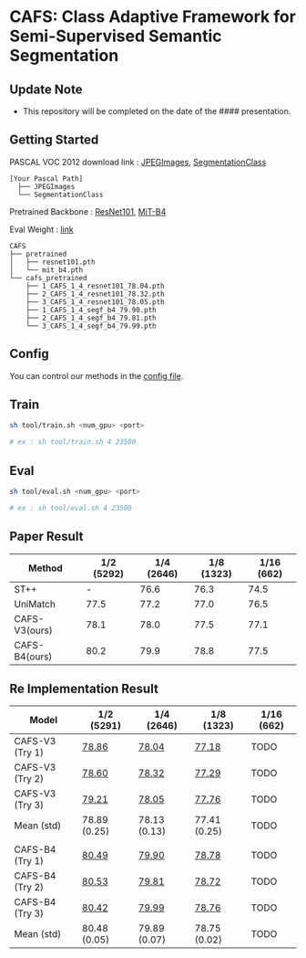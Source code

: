 # CAFS: Class Adaptive Framework for Semi-Supervised Semantic Segmentation

## Update Note
* This repository will be completed on the date of the #### presentation.

## Getting Started

PASCAL VOC 2012 download link : [JPEGImages](http://host.robots.ox.ac.uk/pascal/VOC/voc2012/VOCtrainval_11-May-2012.tar), [SegmentationClass](https://drive.google.com/file/d/1Of_zgYIG_zdX1gJhnmFJRZ3uBTza2mpw/view?usp=sharing)

```angular2html
[Your Pascal Path]
  ├── JPEGImages
  └── SegmentationClass
```

Pretrained Backbone : [ResNet101](https://drive.google.com/file/d/126ZzFt8PQ0KX7dvKCn-ZSeKb468mZOyj/view?usp=share_link), [MiT-B4](https://drive.google.com/file/d/1Gn0QT7-SgT3k20JtSX7nyIOQJaEPcbQT/view?usp=share_link)

Eval Weight : [link](https://drive.google.com/drive/folders/11_MzauUu0de4NWCb0D4IpGtVcXLO1hSc?usp=share_link)

```angular2html
CAFS
├── pretrained
│   ├── resnet101.pth
│   └── mit_b4.pth
└── cafs_pretrained
    ├── 1_CAFS_1_4_resnet101_78.04.pth
    ├── 2_CAFS_1_4_resnet101_78.32.pth
    ├── 3_CAFS_1_4_resnet101_78.05.pth
    ├── 1_CAFS_1_4_segf_b4_79.90.pth
    ├── 2_CAFS_1_4_segf_b4_79.81.pth
    └── 3_CAFS_1_4_segf_b4_79.99.pth
```
## Config
You can control our methods in the [config file]().

## Train
```bash
sh tool/train.sh <num_gpu> <port>

# ex : sh tool/train.sh 4 23500
```

## Eval
```bash
sh tool/eval.sh <num_gpu> <port>

# ex : sh tool/eval.sh 4 23500
```

## Paper Result

| Method           |  1/2 (5292) |  1/4 (2646) |  1/8 (1323) |  1/16 (662) |
| -----------------| ----------- | ----------- | ----------- | ----------- |
| ST++             | -           | 76.6        | 76.3        | 74.5        |
| UniMatch         | 77.5        | 77.2        | 77.0        | 76.5        |
| CAFS-V3(ours)    | 78.1        | 78.0        | 77.5        | 77.1        |
| CAFS-B4(ours)    | 80.2        | 79.9        | 78.8        | 77.5        |


## Re Implementation Result

| Model               |  1/2 (5291) |  1/4 (2646) |  1/8 (1323) |  1/16 (662) |
| --------------------| ----------- | ----------- | ----------- | ----------- |
| CAFS-V3 (Try 1)     | [78.86](https://drive.google.com/file/d/11U1StTB6y7TONpxO8DkLnBLpI-Cuhls2/view?usp=sharing) | [78.04](https://drive.google.com/file/d/1M-mp2XyQy4PE6OZoaDXQB0nViY0k8R__/view?usp=sharing) | [77.18](https://drive.google.com/file/d/1xJ8DPYHsqFm2OZOvJnUdqGVgWPvWiMk9/view?usp=sharing)        | TODO        |
| CAFS-V3 (Try 2)     | [78.60](https://drive.google.com/file/d/19QoxDPdLl7M1SxF9FfV0amaEY_RkqPbl/view?usp=sharing) | [78.32](https://drive.google.com/file/d/1QlWG0A8fzmvbauofskJiHFgqAiEOZzjM/view?usp=sharing) | [77.29](https://drive.google.com/file/d/1UPQGOXo2aLhWaEI1K4UcITRhyygsSpeu/view?usp=sharing)        | TODO        |
| CAFS-V3 (Try 3)     | [79.21](https://drive.google.com/file/d/1CinXys39ts-Ml0fdGUsA8PekL8JcoV6Y/view?usp=sharing) | [78.05](https://drive.google.com/file/d/1rJsMpMBoZLr5Uz3z4hpwEwRFKho59Z3G/view?usp=sharing) | [77.76](https://drive.google.com/file/d/1_M3sZE3XMsr6_Iq9LCkFH9yfjcEub8sp/view?usp=sharing)        | TODO        |
| Mean (std)          | 78.89 (0.25)       | 78.13 (0.13)        | 77.41 (0.25)        | TODO        |
|     |    |    |         |         |
| CAFS-B4 (Try 1)     | [80.49](https://drive.google.com/file/d/1S7LrvcFT2ozLD_PKr8OkXd9tujEUJIas/view?usp=sharing)        | [79.90](https://drive.google.com/file/d/1mLzZnt1vELRAUWnJS1FJFjtNZyYJcENj/view?usp=share_link) | [78.78](https://drive.google.com/file/d/1S4Zy4hl7QwNwqWacNM2O0pG_v_TadTz7/view?usp=sharing)        | TODO        |
| CAFS-B4 (Try 2)     | [80.53](https://drive.google.com/file/d/10FA8zYYZe5VbOTvLJ8VW7wlH-btvbRaA/view?usp=sharing)        | [79.81](https://drive.google.com/file/d/1l49MDtrBDDS0FN4NPoFX0UGoQaOsdTvt/view?usp=sharing) | [78.72](https://drive.google.com/file/d/1voq2y234u8VAwzDWjySlFWQQAONOvz-Y/view?usp=sharing)        | TODO        |
| CAFS-B4 (Try 3)     | [80.42](https://drive.google.com/file/d/1UaklR18Bqjo889QHMYZqjZdkEMIt47Lw/view?usp=sharing)        | [79.99](https://drive.google.com/file/d/1BeH8r0MiioAzw_QPy2enC8aCmXdvdOpv/view?usp=sharing) | [78.76](https://drive.google.com/file/d/1dA_FJYXkQGicxDfQkdXuWHyXxDCfTFnO/view?usp=sharing)        | TODO        |
| Mean (std)          | 80.48 (0.05)        | 79.89 (0.07)        | 78.75 (0.02)        | TODO        |

